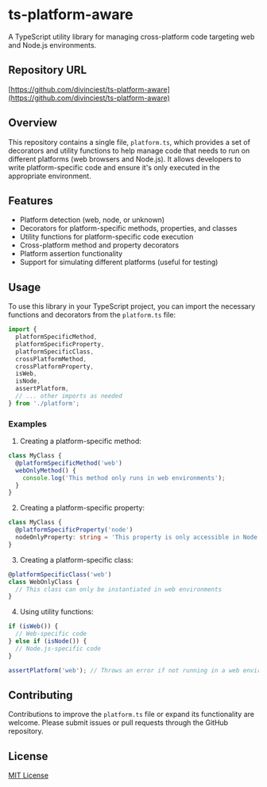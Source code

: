 # ts-platform-aware

A TypeScript utility library for managing cross-platform code targeting web and Node.js environments.

## Repository URL

[https://github.com/divinciest/ts-platform-aware](https://github.com/divinciest/ts-platform-aware)

## Overview

This repository contains a single file, `platform.ts`, which provides a set of decorators and utility functions to help manage code that needs to run on different platforms (web browsers and Node.js). It allows developers to write platform-specific code and ensure it's only executed in the appropriate environment.

## Features

- Platform detection (web, node, or unknown)
- Decorators for platform-specific methods, properties, and classes
- Utility functions for platform-specific code execution
- Cross-platform method and property decorators
- Platform assertion functionality
- Support for simulating different platforms (useful for testing)

## Usage

To use this library in your TypeScript project, you can import the necessary functions and decorators from the `platform.ts` file:

```typescript
import {
  platformSpecificMethod,
  platformSpecificProperty,
  platformSpecificClass,
  crossPlatformMethod,
  crossPlatformProperty,
  isWeb,
  isNode,
  assertPlatform,
  // ... other imports as needed
} from './platform';
```

### Examples

1. Creating a platform-specific method:

```typescript
class MyClass {
  @platformSpecificMethod('web')
  webOnlyMethod() {
    console.log('This method only runs in web environments');
  }
}
```

2. Creating a platform-specific property:

```typescript
class MyClass {
  @platformSpecificProperty('node')
  nodeOnlyProperty: string = 'This property is only accessible in Node.js';
}
```

3. Creating a platform-specific class:

```typescript
@platformSpecificClass('web')
class WebOnlyClass {
  // This class can only be instantiated in web environments
}
```

4. Using utility functions:

```typescript
if (isWeb()) {
  // Web-specific code
} else if (isNode()) {
  // Node.js-specific code
}

assertPlatform('web'); // Throws an error if not running in a web environment
```

## Contributing

Contributions to improve the `platform.ts` file or expand its functionality are welcome. Please submit issues or pull requests through the GitHub repository.

## License

[MIT License](https://opensource.org/licenses/MIT)